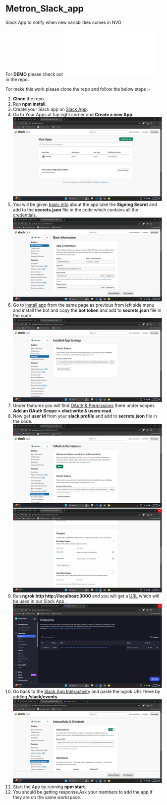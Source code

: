 # Metron_Slack_app

Slack App to notify when new variabilities comes in NVD

For **DEMO** please check out ![demo.pdf](demo.pdf) in the repo.

For make this work please clone the repo and follow the below steps :-

1. **Clone** the repo.
2. Run **npm install**.
3. Create your Slack app on [Slack App](https://api.slack.com/).
4. Go to Your Apps at top right corner and **Create a new App**.
   ![alt text](image-2.png)
5. You will be given [basic info](https://api.slack.com/apps/A07QWGRLXCH/general?) about the app take the **Signing Secret** and add to the **secrets.json** file in the code which contains all the credentials.
   ![alt text](image-3.png)
6. Go to [install app](https://api.slack.com/apps/A07QWGRLXCH/install-on-team?) from the same page as previous from left side menu and install the bot and copy the **bot token** and add to **secrets.json** file in the code.
   ![alt text](image-4.png)
7. Under features you will find [OAuth & Permissions](https://api.slack.com/apps/A07QWGRLXCH/oauth?) there under scopes **Add an OAuth Scope > chat:write & users:read**.
8. Now get **user id** from your **slack profile** and add to **secrets.json** file in the code.
   ![alt text](image-5.png)
   ![alt text](image-6.png)
9. Run **ngrok http http://localhost:3000** and you will get a [URL](https://dashboard.ngrok.com/endpoints) which will be used in our Slack App .
   ![alt text](image-7.png)
10. Go back to the [Slack App Interactivity](https://api.slack.com/apps/A07QWGRLXCH/interactive-messages?) and paste the ngrok URL there by adding **/slack/events**
    ![alt text](image-8.png)
11. Start the App by running **npm start**.
12. You should be getting response.Ask your members to add the app if they are on the same workspace.
